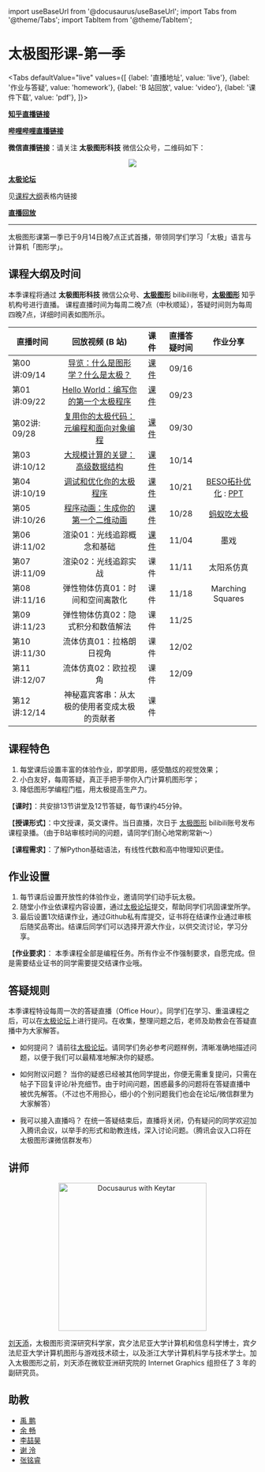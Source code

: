import useBaseUrl from '@docusaurus/useBaseUrl';
import Tabs from '@theme/Tabs';
import TabItem from '@theme/TabItem';

# 太极图形课-第一季


<Tabs
  defaultValue="live"
  values={[
    {label: '直播地址', value: 'live'},
    {label: '作业与答疑', value: 'homework'},
    {label: 'B 站回放', value: 'video'},
    {label: '课件下载', value: 'pdf'},
  ]}>

  <TabItem value="live">

  [**知乎直播链接**](https://www.zhihu.com/org/tai-ji-tu-xing)

  [**哔哩哔哩直播链接**](https://live.bilibili.com/23526804)

  **微信直播链接**：请关注 **太极图形科技** 微信公众号，二维码如下：

  <center>

  ![](https://open.weixin.qq.com/qr/code?username=taichi_graphics)

  </center>

  </TabItem>
  <TabItem value="homework">

  [**太极论坛**](https://forum.taichi.graphics/)
  
  </TabItem>

 <TabItem value="pdf">

  见[课程大纲](#课程大纲及时间)表格内链接
  
  </TabItem>

<TabItem value="video">

  [**直播回放**](https://space.bilibili.com/1779922645/channel/seriesdetail?sid=337716&ctype=0)

  </TabItem>
</Tabs>


---

太极图形课第一季已于9月14日晚7点正式首播，带领同学们学习「太极」语言与计算机「图形学」。
## 课程大纲及时间




本季课程将通过 **太极图形科技** 微信公众号、[**太极图形**](https://space.bilibili.com/1779922645) bilibili账号，[**太极图形**](https://www.zhihu.com/org/tai-ji-tu-xing) 知乎机构号进行直播。
课程直播时间为每周二晚7点（中秋顺延），答疑时间则为每周四晚7点，详细时间表如图所示。

| 直播时间 	| 回放视频 (B 站) 	| 课件 | 直播答疑时间 	| 作业分享|
|---|:---:|:---:|:---:|:---:|
| 第00讲:09/14 	| [导览：什么是图形学？什么是太极？](https://www.bilibili.com/video/BV1aL4y1a7pv) |[课件](https://github.com/taichiCourse01/taichiCourse01/blob/main/material/00_Intro.pdf) 	| 09/16 	| |
| 第01讲:09/22 	| [Hello World：编写你的第一个太极程序](https://www.bilibili.com/video/BV1aL4y1a7pv?p=6) |[课件](https://github.com/taichiCourse01/taichiCourse01/blob/main/material/01_Taichi_Basis.pdf) 	| 09/23 	||
|第02讲: 09/28 	| [复用你的太极代码：元编程和面向对象编程](https://www.bilibili.com/video/BV11q4y1P7os) |[课件](https://github.com/taichiCourse01/taichiCourse01/blob/main/material/02%20Metaprogramming%20and%20OOP.pdf) 	| 09/30 	||
| 第03讲:10/12 	| [大规模计算的关键：高级数据结构](https://www.bilibili.com/video/BV1Xv411g7Vg) |[课件](https://github.com/taichiCourse01/taichiCourse01/blob/main/material/03_advanced_data_layouts.pdf)	| 10/14 	||
| 第04讲:10/19 	| [调试和优化你的太极程序](https://www.bilibili.com/video/BV1F44y147tm) |[课件](https://github.com/taichiCourse01/taichiCourse01/blob/main/material/04_sm_debuge_optimization.pdf) 	| 10/21 	|[BESO拓扑优化](https://www.bilibili.com/video/BV1F44y147tm?p=5) : [PPT](https://github.com/taichiCourse01/taichiCourse01/blob/main/material/BESOTopologyOptimsation.pdf)|
| 第05讲:10/26 	| [程序动画：生成你的第一个二维动画](https://www.bilibili.com/video/BV14Q4y1q7C9?spm_id_from=333.999.0.0) |[课件](https://github.com/taichiCourse01/taichiCourse01/blob/main/material/05_procedural_animation.pdf)| 10/28 	|[蚂蚁吃太极](https://www.bilibili.com/video/BV14Q4y1q7C9?p=6)|
| 第06讲:11/02 	| 渲染01：光线追踪概念和基础 |[课件](https://github.com/taichiCourse01/taichiCourse01/blob/main/06_basics_ray_tracing.pdf)	| 11/04 	|墨戏|
| 第07讲:11/09 	| 渲染02：光线追踪实战 |课件	| 11/11 	|太阳系仿真|
| 第08讲:11/16 	| 弹性物体仿真01：时间和空间离散化 |课件	| 11/18 	|Marching Squares|
| 第09讲:11/23 	| 弹性物体仿真02：隐式积分和数值解法  |课件	| 11/25 	||
| 第10讲:11/30 	| 流体仿真01：拉格朗日视角 |课件	| 12/02 	||
| 第11讲:12/07 	| 流体仿真02：欧拉视角 |课件	| 12/09 	||
| 第12讲:12/14 	| 神秘嘉宾客串：从太极的使用者变成太极的贡献者|课件 	|  	||

## 课程特色
1. 每堂课后设置丰富的体验作业，即学即用，感受酷炫的视觉效果；
2. 小白友好，每周答疑，真正手把手带你入门计算机图形学；
3. 降低图形学编程门槛，用太极提高生产力。

【**课时**】：共安排13节讲堂及12节答疑，每节课约45分钟。

【**授课形式**】：中文授课，英文课件。当日直播，次日于 [太极图形](https://space.bilibili.com/1779922645) bilibili账号发布课程录播。（由于B站审核时间的问题，请同学们耐心地常刷常新～）

【**课程需求**】：了解Python基础语法，有线性代数和高中物理知识更佳。

## 作业设置
1. 每节课后设置开放性的体验作业，邀请同学们动手玩太极。
2. 随堂小作业依课程内容设置，通过[太极论坛](https://forum.taichi.graphics/)提交，帮助同学们巩固课堂所学。
3. 最后设置1次结课作业，通过Github私有库提交，证书将在结课作业通过审核后随奖品寄出。结课后同学们可以选择开源大作业，以供交流讨论，学习分享。

【**作业要求**】：
本季课程全部是编程任务。所有作业不作强制要求，自愿完成。但是需要结业证书的同学需要提交结课作业哦。

## 答疑规则
本季课程特设每周一次的答疑直播（Office Hour）。同学们在学习、重温课程之后，可以在[太极论坛](https://forum.taichi.graphics/)上进行提问。在收集，整理问题之后，老师及助教会在答疑直播中为大家解答。

* 如何提问？
请前往[太极论坛](https://forum.taichi.graphics/)。请同学们务必参考问题样例，清晰准确地描述问题，以便于我们可以最精准地解决你的疑惑。

* 如何附议问题？
当你的疑惑已经被其他同学提出，你便无需重复提问，只需在帖子下回复评论/补充细节。由于时间问题，困惑最多的问题将在答疑直播中被优先解答。（不过也不用担心，细小的个别问题我们也会在论坛/微信群里为大家解答）

* 我可以接入直播吗？
在统一答疑结束后，直播将关闭，仍有疑问的同学欢迎加入腾讯会议，以举手的形式和助教连线，深入讨论问题。（腾讯会议入口将在太极图形课微信群发布）


## 讲师
<!--https://docusaurus.io/docs/static-assets#markdown-example-->
<p align="center">
<img width="300"  alt="Docusaurus with Keytar" src={useBaseUrl('https://tiantianliu.cn/images/profile/tiantian_1.jpg')} />
</p>

[刘天添](https://tiantianliu.cn/)，太极图形资深研究科学家，宾夕法尼亚大学计算机和信息科学博士，宾夕法尼亚大学计算机图形与游戏技术硕士，以及浙江大学计算机科学与技术学士。加入太极图形之前，刘天添在微软亚洲研究院的 Internet Graphics 组担任了 3 年的副研究员。

## 助教
* [禹 鹏](https://yupengvr.github.io)
* [余 畅](https://github.com/g1n0st)
* [李喆昊](https://github.com/Ricahrd-Li)
* [谢 泠](https://github.com/Jack12xl)
* [张铭睿](https://github.com/erizmr)
